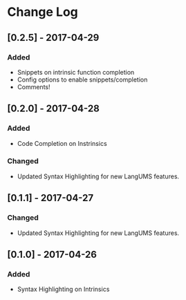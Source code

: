 # Change Log

## [0.2.5] - 2017-04-29
### Added
- Snippets on intrinsic function completion
- Config options to enable snippets/completion
- Comments!

## [0.2.0] - 2017-04-28
### Added
- Code Completion on Instrinsics
### Changed
- Updated Syntax Highlighting for new LangUMS features.

## [0.1.1] - 2017-04-27
### Changed
- Updated Syntax Highlighting for new LangUMS features.

## [0.1.0] - 2017-04-26
### Added
- Syntax Highlighting on Intrinsics
